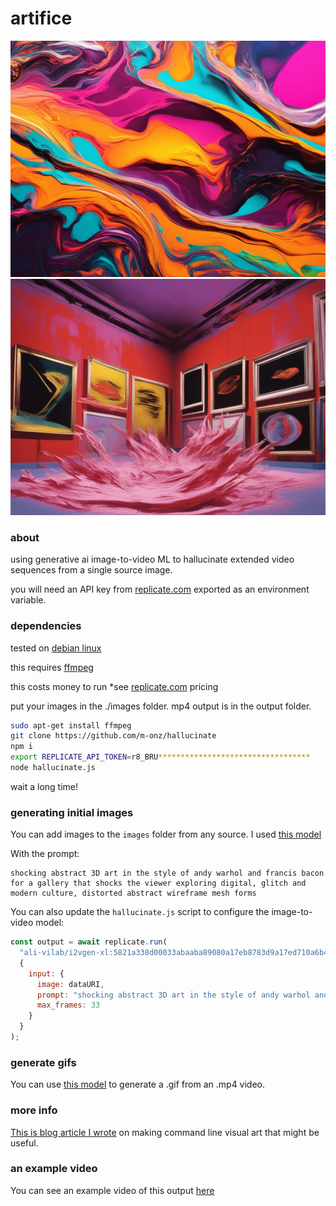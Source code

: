 
# artifice

<img src="images/1.png" loading="defer" />
<img src="images/2.png" loading="defer" />

### about

using generative ai image-to-video ML to hallucinate extended video sequences from a single source image.

you will need an API key from [replicate.com](https://replicate.com)  exported as an environment variable.

### dependencies

tested on [debian linux](https://www.debian.org/)

this requires [ffmpeg](https://ffmpeg.org/)

this costs money to run *see [replicate.com](https://replicate.com) pricing

put your images in the ./images folder. mp4 output is in the output folder.

```sh
sudo apt-get install ffmpeg
git clone https://github.com/m-onz/hallucinate
npm i
export REPLICATE_API_TOKEN=r8_BRU**********************************
node hallucinate.js
```

wait a long time!

### generating initial images

You can add images to the `images` folder from any source. I used [this model](https://replicate.com/bamburaistudio/paper-texture)

With the prompt:

```
shocking abstract 3D art in the style of andy warhol and francis bacon for a gallery that shocks the viewer exploring digital, glitch and modern culture, distorted abstract wireframe mesh forms
```

You can also update the `hallucinate.js` script to configure the image-to-video model:

```js
const output = await replicate.run(
  "ali-vilab/i2vgen-xl:5821a338d00033abaaba89080a17eb8783d9a17ed710a6b4246a18e0900ccad4",
  {
    input: {
      image: dataURI,
      prompt: "shocking abstract 3D art in the style of andy warhol and francis bacon for a gallery that shocks the viewer exploring digital, glitch and modern culture, distorted abstract wireframe mesh forms",
      max_frames: 33
    }
  }
);
```

### generate gifs

You can use [this model](https://replicate.com/fofr/toolkit) to generate a .gif from an .mp4 video.

### more info

[This is blog article I wrote](https://m-onz.net/articles/command-line-audio-visual-art.html) on making command line visual art that might be useful.

### an example video

You can see an example video of this output [here](https://m-onz.net/articles/more-hallucinations.html)
